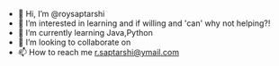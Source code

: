 - 👋 Hi, I’m @roysaptarshi
- 👀 I’m interested in learning and if willing and 'can' why not helping?!
- 🌱 I’m currently learning Java,Python
- 💞️ I’m looking to collaborate on 
- 📫 How to reach me r.saptarshi@ymail.com

<!---
roysaptarshi/roysaptarshi is a ✨ special ✨ repository because its `README.md` (this file) appears on your GitHub profile.
You can click the Preview link to take a look at your changes.
--->
